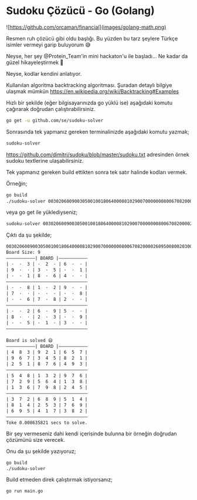 # Sudoku Çözücü - Go (Golang)

![https://github.com/orcaman/financial](images/golang-math.png)

Resmen ruh çözücü gibi oldu başlığı. Bu yüzden bu tarz şeylere Türkçe isimler vermeyi garip buluyorum 😅

Neyse, her şey @Protein_Team'in mini hackaton'u ile başladı... Ne kadar da güzel hikayeleştirmek 🙂

Neyse, kodlar kendini anlatıyor.

Kullanılan algoritma backtracking algoritması. Şuradan detaylı bilgiye ulaşmak mümkün https://en.wikipedia.org/wiki/Backtracking#Examples

Hızlı bir şekilde (eğer bilgisayarınızda go yüklü ise) aşağıdaki komutu çağırarak doğrudan çalıştırabilirsiniz.

```sh
go get -u github.com/se/sudoku-solver
```

Sonrasında tek yapmanız gereken terminalinizde aşağıdaki komutu yazmak;

```sh
sudoku-solver
```

https://github.com/dimitri/sudoku/blob/master/sudoku.txt adresinden örnek sudoku textlerine ulaşabilirsiniz.

Tek yapmanız gereken build ettikten sonra tek satır halinde kodları vermek.

Örneğin;

```sh
go build
./sudoku-solver 003020600900305001001806400008102900700000008006708200002609500800203009005010300
```
veya go get ile yüklediyseniz;

```sh
sudoku-solver 003020600900305001001806400008102900700000008006708200002609500800203009005010300
```

Çıktı da şu şekilde;

```log
003020600900305001001806400008102900700000008006708200002609500800203009005010300
Board Size: 9
———————————| BOARD |———————————
| ·  ·  3 | ·  2  · | 6  ·  · |
| 9  ·  · | 3  ·  5 | ·  ·  1 |
| ·  ·  1 | 8  ·  6 | 4  ·  · |
———————————————————————————————
| ·  ·  8 | 1  ·  2 | 9  ·  · |
| 7  ·  · | ·  ·  · | ·  ·  8 |
| ·  ·  6 | 7  ·  8 | 2  ·  · |
———————————————————————————————
| ·  ·  2 | 6  ·  9 | 5  ·  · |
| 8  ·  · | 2  ·  3 | ·  ·  9 |
| ·  ·  5 | ·  1  · | 3  ·  · |
———————————————————————————————

Board is solved 😄
———————————| BOARD |———————————
| 4  8  3 | 9  2  1 | 6  5  7 |
| 9  6  7 | 3  4  5 | 8  2  1 |
| 2  5  1 | 8  7  6 | 4  9  3 |
———————————————————————————————
| 5  4  8 | 1  3  2 | 9  7  6 |
| 7  2  9 | 5  6  4 | 1  3  8 |
| 1  3  6 | 7  9  8 | 2  4  5 |
———————————————————————————————
| 3  7  2 | 6  8  9 | 5  1  4 |
| 8  1  4 | 2  5  3 | 7  6  9 |
| 6  9  5 | 4  1  7 | 3  8  2 |
———————————————————————————————
Toke 0.008635821 secs to solve.
```

Bir şey vermeseniz dahi kendi içerisinde bulunna bir örneğin doğrudan çözümünü size verecek.

Onu da şu şekilde yazıyoruz;

```
go build
./sudoku-solver
```

Build etmeden direk çalıştırmak istiyorsanız;

```
go run main.go
```
